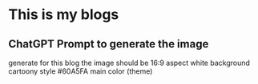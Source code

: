 # This is my blogs

## ChatGPT Prompt to generate the image

generate for this blog
the image should be
16:9 aspect
white background
cartoony style
#60A5FA main color (theme)
